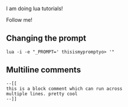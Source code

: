 I am doing lua tutorials!

Follow me!

## Changing the prompt
    lua -i -e "_PROMPT=' thisismypromptyo> '"

## Multiline comments
    --[[
    this is a block comment which can run across
    multiple lines. pretty cool
    --]]

